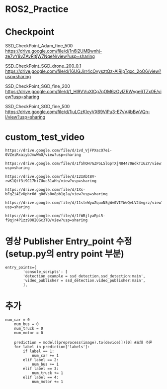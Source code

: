 # ROS2_Practice

# Checkpoint

SSD_CheckPoint_Adam_fine_500
https://drive.google.com/file/d/1n6i2UMBwnhj-ze7vY8vZAvRltjW7NqeN/view?usp=sharing

SSD_CheckPoint_SGD_drone_200_0.1
https://drive.google.com/file/d/16UGJirr4cOyysztQz-AlRlpTqxc_2oO6/view?usp=sharing

SSD_CheckPoint_SGD_fine_200
https://drive.google.com/file/d/1_Hl9VVuXICg7qOM6zOylZRWyge6TZx0E/view?usp=sharing

SSD_CheckPoint_SGD_fine_500
https://drive.google.com/file/d/1iuLCzKIcyVX69ViPu3-E7vV4bBwVQn-l/view?usp=sharing

# custom_test_video
```
https://drive.google.com/file/d/1vd_VjFPXacO7ei-0VZeiRxaiybJmwWmO/view?usp=sharing
```
```
https://drive.google.com/file/d/1fShOH7GZPoLSlGpTXjN84470WdkTIGZY/view?usp=sharing
```
```
https://drive.google.com/file/d/12IAbt8V-rwK1Qtf3i9C17hiZUuc31aHh/view?usp=sharing
```
```
https://drive.google.com/file/d/1Xs-bFgZi4EvUphr6d_g0dVs0o8pb1gJa/view?usp=sharing
```
```
https://drive.google.com/file/d/11steWywZquoNSgWv0VIYWwQvLV24vgrz/view?usp=sharing
```
```
https://drive.google.com/file/d/1fWBjlyaEpL5-f9qjr4P1zz90UI0Gc3TQ/view?usp=sharing
```

# 영상 Publisher Entry_point 수정(setup.py의 entry point 부분)
```
entry_points={
        'console_scripts': [
        'detection_example = ssd_detection.ssd_detection:main',
        'video_publisher = ssd_detection.video_publisher:main',
        ],
```

# 추가
```
num_car = 0
    num_bus = 0
    num_truck = 0
    num_motor = 0
    
    prediction = model([preprocess(image).to(device)])[0] #모델 추론
    for label in prediction['labels']:
        if label == 1:
            num_car += 1
        elif label == 2:
            num_bus += 1
        elif label == 3:
            num_truck += 1
        elif label == 4:
            num_motor += 1
   ```
